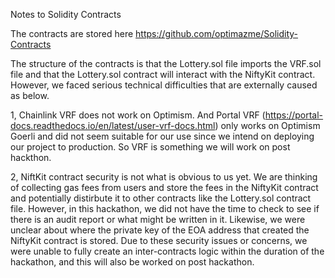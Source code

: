 Notes to Solidity Contracts

The contracts are stored here https://github.com/optimazme/Solidity-Contracts

The structure of the contracts is that the Lottery.sol file imports the VRF.sol file and that the Lottery.sol contract will interact with the NiftyKit contract.
However, we faced serious technical difficulties that are externally caused as below.

1, Chainlink VRF does not work on Optimism. And Portal VRF (https://portal-docs.readthedocs.io/en/latest/user-vrf-docs.html) only works on Optimism Goerli and did not
   seem suitable for our use since we intend on deploying our project to production. So VRF is something we will work on post hackthon.
   
2, NiftKit contract security is not what is obvious to us yet. We are thinking of collecting gas fees from users and store the fees in the NiftyKit contract and 
   potentially distirbute it to other contracts like the Lottery.sol contract file. However, in this hackathon, we did not have the time to check to see if there is an 
   audit report or what might be written in it. Likewise, we were unclear about where the private key of the EOA address that created the NiftyKit contract is stored.
   Due to these security issues or concerns, we were unable to fully create an inter-contracts logic within the duration of the hackathon, and this will also be worked
   on post hackathon.
   
